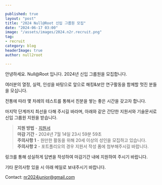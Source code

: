 ```yaml
---

published: true
layout: "post"
title: "2024 Null@Root 신입 그룹원 모집"
date: "2024-06-17 03:00"
image: "/assets/images/2024.n2r.recruit.png"
tag:
- recruit
category: blog
headerImage: true
author: null2root

---
```

안녕하세요. Null@Root 입니다. 2024년 신입 그룹원을 모집합니다.

여러분의 열정, 실력, 인성을 바탕으로 앞으로 해킹&보안 연구활동을 함께할 멋진 분들을 모십니다.

전통에 따라 몇 차례의 테스트를 통해서 친분을 쌓는 좋은 시간을 갖고자 합니다.

마지막 단계까지 최선을 다해 주시길 바라며, 아래와 같은 간단한 지원서와 기술문서로 신입 그룹원 지원을 받습니다.

> **지원 방법** - [지원서](https://forms.gle/R7Fu5nzmwV2uUwXA9)<br>
> **마감 기간** - 2024년 7월 14일 23시 59분 59초<br>
> **주의사항 1** - 원만한 활동을 위해 20세 이상의 성인을 모집하고 있습니다.<br>
> **주의사항 2** - 포트폴리오의 경우 지원서 작성 폼에 첨부해주시길 바랍니다.<br>


링크를 통해 성실하게 답변을 작성하여 마감기간 내에 지원하여 주시기 바랍니다.

기타 문의사항 있을 시 아래 메일로 보내주시기 바랍니다.

Contact: nr2024junior@gmail.com
